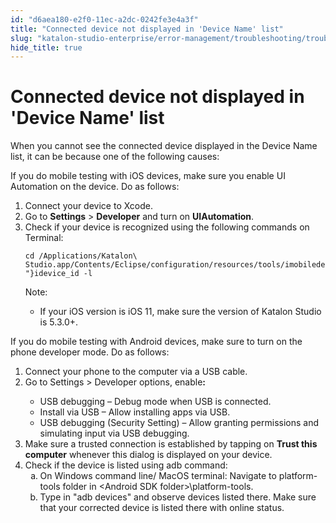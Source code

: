 ```yaml
---
id: "d6aea180-e2f0-11ec-a2dc-0242fe3e4a3f"
title: "Connected device not displayed in 'Device Name' list"
slug: "katalon-studio-enterprise/error-management/troubleshooting/troubleshoot-mobile-automated-testing/connected-device-not-displayed-in-device-name-list"
hide_title: true
---
```


# <a id="troubleshooting-4401" class="anchor_top_offset"/><a id="ariaid-title1" class="anchor_top_offset"/>Connected device not displayed in 'Device Name' list

<section xmlns="http://www.w3.org/1999/xhtml" className="section condition"><p className="p">When you cannot see the connected device displayed in the <span className="ph uicontrol">Device Name</span> list, it can be because one of the following causes:</p></section> 
<div xmlns="http://www.w3.org/1999/xhtml" className="bodydiv troubleSolution"><section className="section cause"><p className="p">If you do mobile testing with iOS devices, make sure you enable <span className="ph uicontrol">UI Automation</span> on the device. Do as follows:</p></section><section className="section remedy"><ol className="ol steps"><li className="li step stepexpand"><span className="ph cmd">Connect your device to Xcode.</span></li><li className="li step stepexpand"><span className="ph cmd">Go to <strong className="ph b">Settings</strong> &gt; <strong className="ph b">Developer</strong> and turn on <strong className="ph b">UIAutomation</strong>.</span></li><li className="li step stepexpand"><span className="ph cmd">Check if your device is recognized using the following commands on Terminal:</span><div className="itemgroup info"><pre className="pre codeblock"><code>cd /Applications/Katalon\ Studio.app/Contents/Eclipse/configuration/resources/tools/imobiledevice{"  "}idevice_id -l</code></pre><div className="note note note_note"><span className="note__title">Note:</span> <ul className="ul"><li className="li"><p className="p">If your iOS version is iOS 11, make sure the version of Katalon Studio is 5.3.0+.</p></li></ul></div></div></li></ol></section></div>
<div xmlns="http://www.w3.org/1999/xhtml" className="bodydiv troubleSolution"><section className="section cause"><p className="p">If you do mobile testing with Android devices, make sure to turn on the phone developer mode. Do as follows:</p></section><section className="section remedy"><ol className="ol steps"><li className="li step stepexpand"><span className="ph cmd">Connect your phone to the computer via a USB cable.</span></li><li className="li step stepexpand"><span className="ph cmd">Go to <span className="ph uicontrol">Settings</span> &gt; <span className="ph uicontrol">Developer options</span>, enable<strong className="ph b">:</strong></span><div className="itemgroup info"><ul className="ul"><li className="li">USB debugging – Debug mode when USB is connected.</li><li className="li">Install via USB – Allow installing apps via USB.</li><li className="li">USB debugging (Security Setting) – Allow granting permissions and simulating input via USB debugging.</li></ul></div></li><li className="li step stepexpand"><span className="ph cmd">Make sure a trusted connection is established by tapping  on <strong className="ph b">Trust this computer</strong> whenever this dialog is displayed on your device.</span></li><li className="li step stepexpand"><span className="ph cmd">Check if the device is listed using adb command:</span><ol type="a" className="ol substeps"><li className="li substep"><span className="ph cmd">On Windows command line/ MacOS terminal: Navigate to platform-tools folder in &lt;Android SDK folder&gt;\platform-tools.</span></li><li className="li substep"><span className="ph cmd">Type in "adb devices" and observe devices listed there. Make sure that your corrected device is listed there with online status. </span></li></ol></li></ol></section></div>
